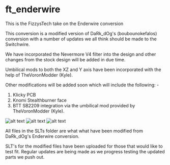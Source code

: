 # ft_enderwire
This is the FizzysTech take on the Enderwire conversion

This conversion is a modified version of DaRk_dOg's (boubounokefalos) conversion with a number of updates we all think should be made to the Switchwire.

We have incorporated the Nevermore V4 filter into the design and other changes from the stock design will be added in due time.

Umbilical mods to both the XZ and Y axis have been incorporated with the help of TheVoronModder (Kyle).

Other modifications will be added soon which will include the following: -

1. Klicky PCB
2. Knomi Stealthburner face
3. BTT SB2209 integration via the umbilical mod provided by TheVoronModder (Kyle).

![alt text](https://github.com/fizzystech/ft_enderwire/blob/main/images/Promo%20Pic%2015.png)
![alt text](https://github.com/fizzystech/ft_enderwire/blob/main/images/Promo%20Pic%2016.png)
![alt text](https://github.com/fizzystech/ft_enderwire/blob/main/images/Promo%20Pic%2017.png)

All files in the SLTs folder are what what have been modified from DaRk_dOg's Enderwire conversion.

SLT's for the modified files have been uploaded for those that would like to test fit. Regular updates are being made as we progress testing the updated parts we push out.
